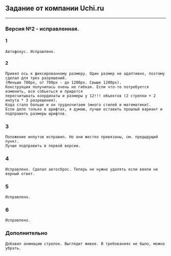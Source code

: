 ## Задание от компании Uchi.ru
------
### Версия №2 - исправленная.

#### 1
    Автофокус. Исправлено.

#### 2
    Привел ось к фиксированному размеру. Один размер не адаптивно, поэтому сделал для трех разрешений. 
    (Меньше 700px, от 700px - до 1200px. Свыше 1200px). 
    Конструкция получилась очень не гибкая. Если что-то потребуется изменить, все собьеться и придется
    пересчитывать координаты и размеры у 12!!! объектов (2 стрелки + 2 инпута * 3 разрешения).
    Кода стало больше и он трудночитаем (много стилей и математики).
    Если дело только в шрифтах, я думаю, лучше оставить прошлый вариант и подправить размеры шрифтов.

### 3
    Положение инпутов исправил. Но они жестко привязаны, см. предыдущий пункт.
    Лучше подправить в первой версии. 

### 4
    Исправлено. Сделал автосброс. Теперь не нужно удалять если ввели не верный ответ.

### 5
    Исправлено.

### 6
    Исправлено.


### Дополнительно
    Добавил анимацию стрелок. Выглядит живее. В требованиях не было, можно убрать.

